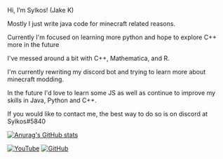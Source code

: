 Hi, I’m Sylkos! (Jake K)

Mostly I just write java code for minecraft related reasons.

Currently I'm focused on learning more python and hope to explore C++ more in the future

I've messed around a bit with C++, Mathematica, and R.

I'm currently rewriting my discord bot and trying to learn more about minecraft modding.

In the future I'd love to learn some JS as well as continue to improve my skills in Java, Python and C++.

If you would like to contact me, the best way to do so is on discord at Sylkos#5840

[![Anurag's GitHub stats](https://github-readme-stats.vercel.app/api?username=Sylk0s&count_private=true&show_icons=true&theme=radical)](https://github.com/anuraghazra/github-readme-stats)

[![YouTube](https://img.shields.io/youtube/channel/subscribers/UCeeEphYNfG0NutXAoakI3kg?color=c4302b&label=Sylkos&logo=youtube&logoColor=c4302b&style=for-the-badge)](https://www.youtube.com/Sylkos)
[![GitHub](https://img.shields.io/github/followers/Sylk0s?color=192841&label=Sylk0s&logo=github&logoColor=192841&style=for-the-badge)](https://github.com/Sylk0s)
